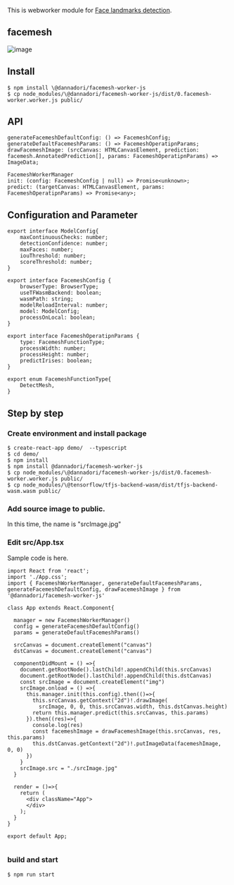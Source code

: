 This is webworker module for [Face landmarks detection](https://github.com/tensorflow/tfjs-models/tree/master/face-landmarks-detection).
## facemesh
![image](https://user-images.githubusercontent.com/48346627/98291984-534afc00-1fef-11eb-9e89-33b5f267b28c.png)


## Install
```
$ npm install \@dannadori/facemesh-worker-js
$ cp node_modules/\@dannadori/facemesh-worker-js/dist/0.facemesh-worker.worker.js public/
```
## API

```
generateFacemeshDefaultConfig: () => FacemeshConfig;
generateDefaultFacemeshParams: () => FacemeshOperatipnParams;
drawFacemeshImage: (srcCanvas: HTMLCanvasElement, prediction: facemesh.AnnotatedPrediction[], params: FacemeshOperatipnParams) => ImageData;

FacemeshWorkerManager
init: (config: FacemeshConfig | null) => Promise<unknown>;
predict: (targetCanvas: HTMLCanvasElement, params: FacemeshOperatipnParams) => Promise<any>;

```

## Configuration and Parameter

```
export interface ModelConfig{
    maxContinuousChecks: number;
    detectionConfidence: number;
    maxFaces: number;
    iouThreshold: number;
    scoreThreshold: number;
}

export interface FacemeshConfig {
    browserType: BrowserType;
    useTFWasmBackend: boolean;
    wasmPath: string;
    modelReloadInterval: number;
    model: ModelConfig;
    processOnLocal: boolean;
}

export interface FacemeshOperatipnParams {
    type: FacemeshFunctionType;
    processWidth: number;
    processHeight: number;
    predictIrises: boolean;
}

export enum FacemeshFunctionType{
    DetectMesh,
}

```

## Step by step
### Create environment and install package
```
$ create-react-app demo/  --typescript
$ cd demo/
$ npm install
$ npm install @dannadori/facemesh-worker-js
$ cp node_modules/\@dannadori/facemesh-worker-js/dist/0.facemesh-worker.worker.js public/
$ cp node_modules/\@tensorflow/tfjs-backend-wasm/dist/tfjs-backend-wasm.wasm public/

```

### Add source image to public. 
In this time, the name is "srcImage.jpg"

### Edit src/App.tsx
Sample code is here.

```
import React from 'react';
import './App.css';
import { FacemeshWorkerManager, generateDefaultFacemeshParams, generateFacemeshDefaultConfig, drawFacemeshImage } from '@dannadori/facemesh-worker-js'

class App extends React.Component{
  
  manager = new FacemeshWorkerManager()
  config = generateFacemeshDefaultConfig()
  params = generateDefaultFacemeshParams()

  srcCanvas = document.createElement("canvas")
  dstCanvas = document.createElement("canvas")

  componentDidMount = () =>{
    document.getRootNode().lastChild!.appendChild(this.srcCanvas)
    document.getRootNode().lastChild!.appendChild(this.dstCanvas)
    const srcImage = document.createElement("img")
    srcImage.onload = () =>{
      this.manager.init(this.config).then(()=>{
        this.srcCanvas.getContext("2d")!.drawImage(
          srcImage, 0, 0, this.srcCanvas.width, this.dstCanvas.height)
        return this.manager.predict(this.srcCanvas, this.params)
      }).then((res)=>{
        console.log(res)
        const facemeshImage = drawFacemeshImage(this.srcCanvas, res, this.params)
        this.dstCanvas.getContext("2d")!.putImageData(facemeshImage, 0, 0)
      })
    }
    srcImage.src = "./srcImage.jpg"
  }

  render = ()=>{
    return (
      <div className="App">
      </div>
    );
  }
}

export default App;


```

### build and start

```
$ npm run start
```





